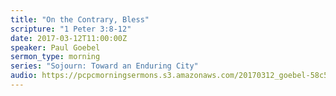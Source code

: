 ```yaml
---
title: "On the Contrary, Bless"
scripture: "1 Peter 3:8-12"
date: 2017-03-12T11:00:00Z
speaker: Paul Goebel
sermon_type: morning
series: "Sojourn: Toward an Enduring City"
audio: https://pcpcmorningsermons.s3.amazonaws.com/20170312_goebel-58c5901b5855e.mp3 
---
```




